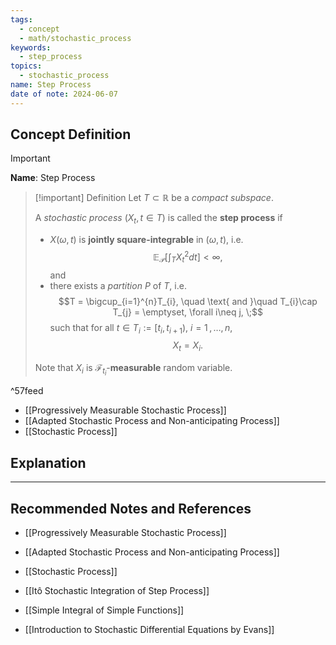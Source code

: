```yaml
---
tags:
  - concept
  - math/stochastic_process
keywords:
  - step_process
topics:
  - stochastic_process
name: Step Process
date of note: 2024-06-07
---
```


## Concept Definition

>[!important]
>**Name**: Step Process

>[!important] Definition
>Let $T \subset \mathbb{R}$ be a *compact subspace*. 
>
>A *stochastic process* $(X_{t}, t \in T)$ is called the **step process** if 
>- $X(\omega, t)$ is **jointly square-integrable** in $(\omega, t)$, i.e. $$\mathbb{E}_{ \mathcal{P} }\left[  \int_{T}X^2_{t}dt \right] < \infty,$$ and
>- there exists a *partition* $P$ of $T$, i.e. $$T = \bigcup_{i=1}^{n}T_{i}, \quad \text{ and }\quad T_{i}\cap T_{j} = \emptyset, \forall i\neq j, \;$$ such that for all $t\in T_{i}:= [t_{i}, t_{i+1})$, $i=1 \,{,}\ldots{,}\,n$,  $$X_{t} = X_{i}.$$ 
>  
 >Note that $X_{i}$ is $\mathscr{F}_{t_i}$-**measurable** random variable.

^57feed


- [[Progressively Measurable Stochastic Process]]
- [[Adapted Stochastic Process and Non-anticipating Process]]
- [[Stochastic Process]]




## Explanation





-----------
##  Recommended Notes and References

- [[Progressively Measurable Stochastic Process]]
- [[Adapted Stochastic Process and Non-anticipating Process]]
- [[Stochastic Process]]

- [[Itô Stochastic Integration of Step Process]]
- [[Simple Integral of Simple Functions]]

- [[Introduction to Stochastic Differential Equations by Evans]]